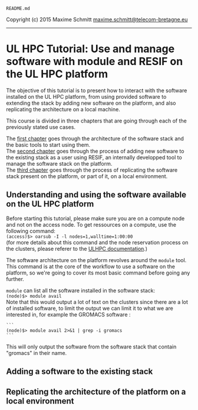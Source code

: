 `README.md`

Copyright (c) 2015 Maxime Schmitt <maxime.schmitt@telecom-bretagne.eu>

-------------------

# UL HPC Tutorial: Use and manage software with module and RESIF on the UL HPC platform

The objective of this tutorial is to present how to interact with the software installed on the UL HPC platform, from using provided software to extending the stack by adding new software on the platform, and also replicating the architecture on a local machine.

This course is divided in three chapters that are going through each of the previously stated use cases.

The [first chapter](#understanding-and-using-the-software-available-on-the-ul-hpc-platform) goes through the architecture of the software stack and the basic tools to start using them.  
The [second chapter](#adding-a-software-to-the-existing-stack) goes through the process of adding new software to the existing stack as a user using RESIF, an internally developped tool to manage the software stack on the platform.  
The [third chapter](#replicating-the-architecture-of-the-platform-on-a-local-environment) goes through the process of replicating the software stack present on the platform, or part of it, on a local environment.

## Understanding and using the software available on the UL HPC platform

Before starting this tutorial, please make sure you are on a compute node and not on the access node. To get ressources on a compute, use the following command:  
`(access)$> oarsub -I -l nodes=1,walltime=1:00:00`  
(for more details about this command and the node reservation process on the clusters, please referer to the [ULHPC documentation](https://hpc.uni.lu/users/docs/oar.html).)

The software architecture on the platform revolves around the `module` tool. This command is at the core of the workflow to use a software on the platform, so we're going to cover its most basic command before going any further.

`module` can list all the software installed in the software stack:  
`(node)$> module avail`  
Note that this would output a lot of text on the clusters since there are a lot of installed software, to limit the output we can limit it to what we are interested in, for example the GROMACS software :

    ```
    (node)$> module avail 2>&1 | grep -i gromacs
    ```
This will only output the software from the software stack that contain "gromacs" in their name.

## Adding a software to the existing stack

## Replicating the architecture of the platform on a local environment